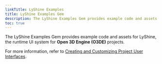 ```yaml
---
linkTitle: LyShine Examples
title: LyShine Examples Gem
description: The LyShine Examples Gem provides example code and assets for LyShine, the runtime UI system for Open 3D Engine (O3DE) projects.
toc: true
---
```


The LyShine Examples Gem provides example code and assets for LyShine, the runtime UI system for **Open 3D Engine (O3DE)** projects.

For more information, refer to [Creating and Customizing Project User Interfaces](/docs/user-guide/interactivity/user-interface/).
